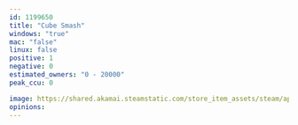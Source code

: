 ```yaml
---
id: 1199650
title: "Cube Smash"
windows: "true"
mac: "false"
linux: false
positive: 1
negative: 0
estimated_owners: "0 - 20000"
peak_ccu: 0

image: https://shared.akamai.steamstatic.com/store_item_assets/steam/apps/1199650/header.jpg?t=1589215411
opinions:
---
```

